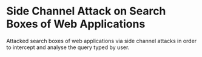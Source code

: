 # Side Channel Attack on Search Boxes of Web Applications

Attacked search boxes of web applications via side channel attacks in order to intercept and analyse the query typed by user.
